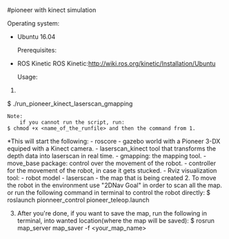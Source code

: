 #pioneer with kinect simulation

  Operating system:
- Ubuntu 16.04
	
  Prerequisites:
- ROS Kinetic ROS Kinetic:http://wiki.ros.org/kinetic/Installation/Ubuntu

	Usage:
1. 
  $ ./run_pioneer_kinect_laserscan_gmapping

	Note:
		if you cannot run the script, run:
	$ chmod +x <name_of_the_runfile> and then the command from 1.

*This will start the following:
    - roscore
    - gazebo world with a Pioneer 3-DX equiped with a Kinect camera.
    - laserscan_kinect tool that transforms the depth data into laserscan in real time.
    - gmapping: the mapping tool.
    - move_base package: control over the movement of the robot.
    - controller for the movement of the robot, in case it gets stucked.
    - Rviz visualization tool:
      - robot model
      - laserscan
      - the map that is being created
2.	To move the robot in the environment use "2DNav Goal" in order to scan all the map. or run the following command in terminal to control the robot directly:
  $ roslaunch pionneer_control pioneer_teleop.launch

3.	After you're done, if you want to save the map, run the following in terminal, into wanted location(where the map will be saved):
		$ rosrun map_server map_saver -f <your_map_name>
    
 

